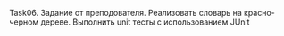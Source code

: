 Task06. Задание от преподователя.
Реализовать cловарь на красно-черном дереве. Выполнить unit тесты с использованием JUnit